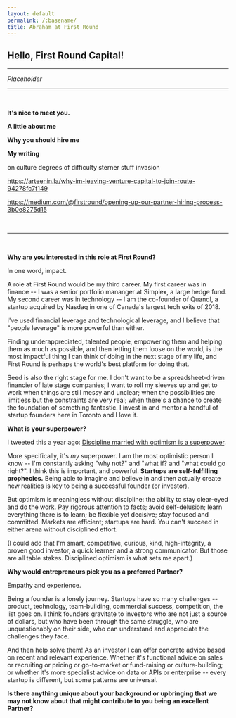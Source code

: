```yaml
---
layout: default
permalink: /:basename/
title: Abraham at First Round
---
```

## Hello, First Round Capital! 

----

*Placeholder*

---

<br/>


**It's nice to meet you.**

**A little about me**

**Why you should hire me**

**My writing**

on culture
degrees of difficulty
sterner stuff
invasion



https://arteenin.la/why-im-leaving-venture-capital-to-join-route-94278fc7f149

https://medium.com/@firstround/opening-up-our-partner-hiring-process-3b0e8275d15 

<br/>

----

<br/>


**Why are you interested in this role at First Round?**

In one word, impact.

A role at First Round would be my third career.  My first career was in finance -- I was a senior portfolio mananger at Simplex, a large hedge fund.  My second career was in technology -- I am the co-founder of Quandl, a startup acquired by Nasdaq in one of Canada's largest tech exits of 2018.

I've used financial leverage and technological leverage, and I believe that "people leverage" is more powerful than either.

Finding underappreciated, talented people, empowering them and helping them as much as possible, and then letting them loose on the world, is the most impactful thing I can think of doing in the next stage of my life, and First Round is perhaps the world's best platform for doing that. 

Seed is also  the right stage for me. I don't want to be a spreadsheet-driven financier of late stage companies; I want to roll my sleeves up and get to work when things are still messy and unclear; when the possibilities are limitless but the constraints are very real; when there's a chance to create the foundation of something fantastic.  I invest in and mentor a handful of startup founders here in Toronto and I love it. 


**What is your superpower?**

I tweeted this a year ago: [Discipline married with optimism is a superpower](https://twitter.com/athomasq/status/1133117390584209408).

More specifically, it's *my* superpower.  I am the most optimistic person I know -- I'm constantly asking "why not?" and "what if? and "what could go right?".  I think this is important, and powerful.  **Startups are self-fulfilling prophecies.**  Being able to imagine and believe in and then actually create new realities is key to being a successful founder (or investor).

But optimism is meaningless without discipline: the ability to stay clear-eyed and do the work.  Pay rigorous attention to facts; avoid self-delusion; learn everything there is to learn; be flexible yet decisive; stay focused and committed.  Markets are efficient; startups are hard.  You can't succeed in either arena without disciplined effort.

(I could add that I'm smart, competitive, curious, kind, high-integrity, a proven good investor, a quick learner and a strong communicator.  But those are all table stakes.  Disciplined optimism is what sets me apart.)

**Why would entrepreneurs pick you as a preferred Partner?**

Empathy and experience.

Being a founder is a lonely journey.  Startups have so many challenges -- product, technology, team-building, commercial success, competition, the list goes on.  I think founders gravitate to investors who are not just a source of dollars, but who have been through the same struggle, who are unquestionably on their side, who can understand and appreciate the challenges they face.

And then help solve them!  As an investor I can offer concrete advice based on recent and relevant experience.  Whether it's functional advice on sales or recruiting or pricing or go-to-market or fund-raising or culture-building; or whether it's more specialist advice on data or APIs or enterprise -- every startup is different, but some patterns are universal.

**Is there anything unique about your background or upbringing that we may not know about that might contribute to you being an excellent Partner?**

